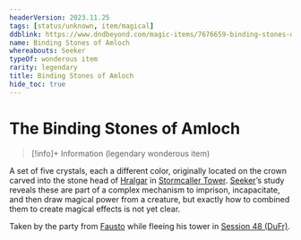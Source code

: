 ```yaml
---
headerVersion: 2023.11.25
tags: [status/unknown, item/magical]
ddblink: https://www.dndbeyond.com/magic-items/7676659-binding-stones-of-amloch
name: Binding Stones of Amloch
whereabouts: Seeker
typeOf: wonderous item
rarity: legendary
title: Binding Stones of Amloch
hide_toc: true
---
```

# The Binding Stones of Amloch
>[!info]+ Information
> (legendary wonderous item)
> 
>> 

A set of five crystals, each a different color, originally located on the crown carved into the stone head of [Hralgar](<../../../../people/giants/hralgar.md>) in [Stormcaller Tower](<../../../../gazetteer/greater-dunmar/dunmari-basin/stormcaller-tower.md>). [Seeker](<../../../../people/pcs/dunmar-fellowship/seeker.md>)’s study reveals these are part of a complex mechanism to imprison, incapacitate, and then draw magical power from a creature, but exactly how to combined them to create magical effects is not yet clear. 

Taken by the party from [Fausto](<../../../../people/chardonians/fausto.md>) while fleeing his tower in [Session 48 (DuFr)](<../../session-notes/session-48-dufr.md>).

